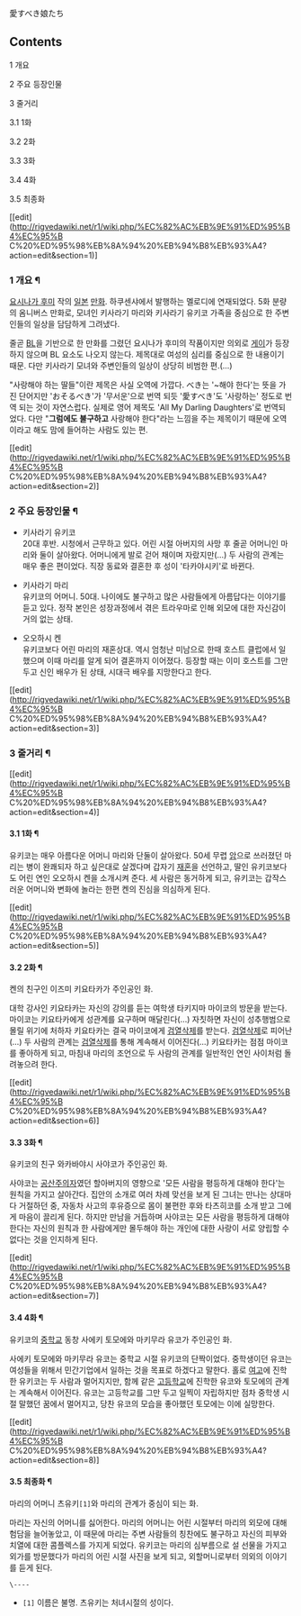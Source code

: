 愛すべき娘たち  

## Contents

    

1 개요

2 주요 등장인물

3 줄거리

    

3.1 1화

3.2 2화

3.3 3화

3.4 4화

3.5 최종화

[[edit](http://rigvedawiki.net/r1/wiki.php/%EC%82%AC%EB%9E%91%ED%95%B4%EC%95%B
C%20%ED%95%98%EB%8A%94%20%EB%94%B8%EB%93%A4?action=edit&section=1)]

### 1 개요 ¶

[요시나가 후미](%EC%9A%94%EC%8B%9C%EB%82%98%EA%B0%80%20%ED%9B%84%EB%AF%B8.md) 작의
[일본](%EC%9D%BC%EB%B3%B8.md) [만화](%EB%A7%8C%ED%99%94.md). 하쿠센샤에서 발행하는
멜로디에 연재되었다. 5화 분량의 옴니버스 만화로, 모녀인 키사라기 마리와 키사라기 유키코 가족을 중심으로 한 주변인들의 일상을 담담하게
그려냈다.

  

줄곧 [BL](BL.md)을 기반으로 한 만화를 그렸던 요시나가 후미의 작품이지만 의외로
[게이](%EA%B2%8C%EC%9D%B4.md)가 등장하지 않으며 BL 요소도 나오지 않는다. 제목대로 여성의 심리를 중심으로 한
내용이기 때문. 다만 키사라기 모녀와 주변인들의 일상이 상당히 비범한 편.(…)

  

"사랑해야 하는 딸들"이란 제목은 사실 오역에 가깝다. べき는 '~해야 한다'는 뜻을 가진 단어지만 'おそるべき'가 '무서운'으로 번역 되듯
'愛すべき'도 '사랑하는' 정도로 번역 되는 것이 자연스럽다. 실제로 영어 제목도 'All My Darling Daughters'로
번역되었다. 다만 "**그럼에도 불구하고** 사랑해야 한다"라는 느낌을 주는 제목이기 때문에 오역이라고 해도 맘에 들어하는 사람도 있는 편.

[[edit](http://rigvedawiki.net/r1/wiki.php/%EC%82%AC%EB%9E%91%ED%95%B4%EC%95%B
C%20%ED%95%98%EB%8A%94%20%EB%94%B8%EB%93%A4?action=edit&section=2)]

### 2 주요 등장인물 ¶

  * 키사라기 유키코  
20대 후반. 시청에서 근무하고 있다. 어린 시절 아버지의 사망 후 줄곧 어머니인 마리와 둘이 살아왔다. 어머니에게 발로 걷어 채이며
자랐지만(…) 두 사람의 관계는 매우 좋은 편이었다. 직장 동료와 결혼한 후 성이 '타카야시키'로 바뀐다.  

  * 키사라기 마리  
유키코의 어머니. 50대. 나이에도 불구하고 많은 사람들에게 아름답다는 이야기를 듣고 있다. 정작 본인은 성장과정에서 겪은 트라우마로 인해
외모에 대한 자신감이 거의 없는 상태.  

  * 오오하시 켄  
유키코보다 어린 마리의 재혼상대. 역시 엄청난 미남으로 한때 호스트 클럽에서 일했으며 이때 마리를 알게 되어 결혼까지 이어졌다. 등장할 때는
이미 호스트를 그만 두고 신인 배우가 된 상태, 시대극 배우를 지망한다고 한다.  

[[edit](http://rigvedawiki.net/r1/wiki.php/%EC%82%AC%EB%9E%91%ED%95%B4%EC%95%B
C%20%ED%95%98%EB%8A%94%20%EB%94%B8%EB%93%A4?action=edit&section=3)]

### 3 줄거리 ¶

[[edit](http://rigvedawiki.net/r1/wiki.php/%EC%82%AC%EB%9E%91%ED%95%B4%EC%95%B
C%20%ED%95%98%EB%8A%94%20%EB%94%B8%EB%93%A4?action=edit&section=4)]

#### 3.1 1화 ¶

유키코는 매우 아름다운 어머니 마리와 단둘이 살아왔다. 50세 무렵 [암](%EC%95%94.md)으로 쓰러졌던 마리는 병이 완쾌되자
하고 싶은대로 살겠다며 갑자기 [재혼](%EC%9E%AC%ED%98%BC.md)을 선언하고, 딸인 유키코보다도 어린 연인 오오하시 켄을
소개시켜 준다. 세 사람은 동거하게 되고, 유키코는 갑작스러운 어머니와 변화에 놀라는 한편 켄의 진심을 의심하게 된다.

[[edit](http://rigvedawiki.net/r1/wiki.php/%EC%82%AC%EB%9E%91%ED%95%B4%EC%95%B
C%20%ED%95%98%EB%8A%94%20%EB%94%B8%EB%93%A4?action=edit&section=5)]

#### 3.2 2화 ¶

켄의 친구인 이즈미 키요타카가 주인공인 화.

  

대학 강사인 키요타카는 자신의 강의를 듣는 여학생 타키지마 마이코의 방문을 받는다. 마이코는 키요타카에게 성관계를 요구하며 매달린다(…)
자칫하면 자신이 성추행범으로 몰릴 위기에 처하자 키요타카는 결국 마이코에게
[검열삭제](%ED%8E%A0%EB%9D%BC%EC%B9%98%EC%98%A4.md)를 받는다.
[검열삭제](%ED%8E%A0%EB%9D%BC%EC%B9%98%EC%98%A4.md)로 피어난(…) 두 사람의 관계는
[검열삭제](%ED%8E%A0%EB%9D%BC%EC%B9%98%EC%98%A4.md)를 통해 계속해서 이어진다(…) 키요타카는 점점
마이코를 좋아하게 되고, 마침내 마리의 조언으로 두 사람의 관계를 일반적인 연인 사이처럼 돌려놓으려 한다.

[[edit](http://rigvedawiki.net/r1/wiki.php/%EC%82%AC%EB%9E%91%ED%95%B4%EC%95%B
C%20%ED%95%98%EB%8A%94%20%EB%94%B8%EB%93%A4?action=edit&section=6)]

#### 3.3 3화 ¶

유키코의 친구 와카바야시 사야코가 주인공인 화.

  

사야코는 [공산주의자](%EA%B3%B5%EC%82%B0%EC%A3%BC%EC%9D%98%EC%9E%90.md)였던 할아버지의 영향으로
'모든 사람을 평등하게 대해야 한다'는 원칙을 가지고 살아간다. 집안의 소개로 여러 차례 맞선을 보게 된 그녀는 만나는 상대마다 거절하던
중, 자동차 사고의 후유증으로 몸이 불편한 후와 타츠히코를 소개 받고 그에게 마음이 끌리게 된다. 하지만 만남을 거듭하며 사야코는 모든
사람을 평등하게 대해야 한다는 자신의 원칙과 한 사람에게만 몰두해야 하는 개인에 대한 사랑이 서로 양립할 수 없다는 것을 인지하게 된다.

[[edit](http://rigvedawiki.net/r1/wiki.php/%EC%82%AC%EB%9E%91%ED%95%B4%EC%95%B
C%20%ED%95%98%EB%8A%94%20%EB%94%B8%EB%93%A4?action=edit&section=7)]

#### 3.4 4화 ¶

유키코의 [중학교](%EC%A4%91%ED%95%99%EA%B5%90.md) 동창 사에키 토모에와 마키무라 유코가 주인공인 화.

  

사에키 토모에와 마키무라 유코는 중학교 시절 유키코의 단짝이었다. 중학생이던 유코는 여성들을 위해서 민간기업에서 일하는 것을 목표로 하겠다고
말한다. 홀로 [여고](%EC%97%AC%EA%B3%A0.md)에 진학한 유키코는 두 사람과 멀어지지만, 함께 같은
[고등학교](%EA%B3%A0%EB%93%B1%ED%95%99%EA%B5%90.md)에 진학한 유코와 토모에의 관계는 계속해서
이어진다. 유코는 고등학교를 그만 두고 일찍이 자립하지만 점차 중학생 시절 말했던 꿈에서 멀어지고, 당찬 유코의 모습을 좋아했던 토모에는
이에 실망한다.

[[edit](http://rigvedawiki.net/r1/wiki.php/%EC%82%AC%EB%9E%91%ED%95%B4%EC%95%B
C%20%ED%95%98%EB%8A%94%20%EB%94%B8%EB%93%A4?action=edit&section=8)]

#### 3.5 최종화 ¶

마리의 어머니 츠유키`[1]`와 마리의 관계가 중심이 되는 화.

  

마리는 자신의 어머니를 싫어한다. 마리의 어머니는 어린 시절부터 마리의 외모에 대해 험담을 늘어놓았고, 이 때문에 마리는 주변 사람들의
칭찬에도 불구하고 자신의 피부와 치열에 대한 콤플렉스를 가지게 되었다. 유키코는 마리의 심부름으로 설 선물을 가지고 외가를 방문했다가 마리의
어린 시절 사진을 보게 되고, 외할머니로부터 의외의 이야기를 듣게 된다.

`\----`

  * `[1]` 이름은 불명. 츠유키는 처녀시절의 성이다.

